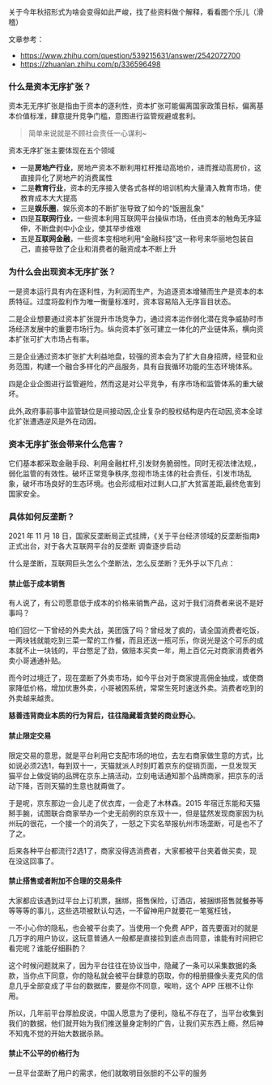 关于今年秋招形式为啥会变得如此严峻，找了些资料做个解释，看看图个乐儿（滑稽）

文章参考：

- https://www.zhihu.com/question/539215631/answer/2542072700
- https://zhuanlan.zhihu.com/p/336596498

### 什么是资本无序扩张？

资本无无序扩张是指由于资本的逐利性，资本扩张可能偏离国家政策目标，偏离基本价值标准，肆意提升竞争门槛，意图进行监管规避或套利。

> 简单来说就是不顾社会责任一心谋利~

资本无序扩张主要体现在五个领域

- 一是**房地产行业**，房地产资本不断利用杠杆推动高地价，进而推动高房价，这直接异化了房地产的消费属性
- 二是**教育行业**，资本的无序接入使各式各样的培训机构大量涌入教育市场，使教育成本大大提高
- 三是**娱乐圈**，娱乐资本的不断扩张导致了如今的“饭圈乱象”
- 四是**互联网行业**，一些资本利用互联网平台操纵市场，任由资本的触角无序延伸，不断盘剥中小企业，使其举步维艰
- 五是**互联网金融**，一些资本变相地利用“金融科技”这一称号来华丽地包装自己，直接导致了企业和消费者的融资成本不断上升

### 为什么会出现资本无序扩张？

一是资本运行具有内在逐利性，为利润而生产，为追逐资本增殖而生产是资本的本质特征。过度将盈利作为唯一衡量标准时，资本容易陷入无序盲目状态。

二是企业想要通过资本扩张提升市场竞争力，通过资本运作弱化潜在竞争威胁时市场经济发展中的重要市场行为。纵向资本扩张可建立一体化的产业链体系，横向资本扩张可扩大市场占有率。

三是企业通过资本扩张扩大利益地盘，较强的资本会为了扩大自身招牌，经营和业务范围，构建一个融合多样化的产品服务，具有自我循环功能的生态环境体系。

四是企业企图进行监管避险，然而这是对公平竞争，有序市场和监管体系的重大破坏。

此外,政府事前事中监管缺位是间接动因,企业复杂的股权结构是内在动因,资本全球化扩张遭遇逆风是外在动因。

### 资本无序扩张会带来什么危害？

它们基本都采取金融手段、利用金融杠杆,引发财务脆弱性。同时无视法律法规,，弱化监管的有效性。破坏正常竞争秩序,忽视市场主体的社会责任，引发市场乱象，破坏市场良好的生态环境。也会形成相对过剩人口,扩大贫富差距,最终危害到国家安全。

### 具体如何反垄断？

2021 年 11 月 18 日，国家反垄断局正式挂牌，《关于平台经济领域的反垄断指南》正式出台，对于各大互联网平台的反垄断 调查逐步启动

什么是垄断，互联网巨头怎么个垄断法，怎么反垄断？无外乎以下几点：

#### 禁止低于成本销售

有人说了，有公司愿意低于成本的价格来销售产品，这对于我们消费者来说不是好事吗？

咱们回忆一下曾经的外卖大战，美团饿了吗？曾经发了疯的，请全国消费者吃饭，一两块钱就能吃到三菜一荤的工作餐，而且还送一瓶可乐，你说光是这个可乐的成本就不止一块钱的，平台憋足了劲，做赔本买卖一年，用上百亿元对商家消费者外卖小哥通通补贴。

而今时过境迁了，现在垄断了外卖市场，如今平台对于商家提高佣金抽成，或使商家降低价格，增加优惠外卖，小哥被困系统，常常生死时速送外卖。消费者吃到的外卖越来越贵。

**慈善违背商业本质的行为背后，往往隐藏着贪婪的商业野心**。

#### 禁止限定交易

限定交易的意思，就是平台利用它支配市场的地位，去左右商家做生意的方式，比如说必须2选1，每到双十一，天猫就派人时刻盯着京东的促销页面，一旦发现天猫平台上做促销的品牌在京东上搞活动，立刻电话通知那个品牌商家，把京东的活动下降，否则天猫的生意也就甭做了。

于是呢，京东那边一会儿走了优衣库，一会走了木林森。2015 年宿迁东能和天猫掰手腕，试图联合商家举办一个史无前例的京东双十一，但是猛然发现商家因为杭州玩的很花，一个接一个的消失了，一怒之下实名举报杭州市场垄断，可是也不了了之。

后来各种平台都流行2选1了，商家没得选消费者，大家都被平台夹着做买卖，现在没这回事了。

#### 禁止搭售或者附加不合理的交易条件

大家都应该遇到过平台上订机票，捆绑，搭售保险，订酒店，被捆绑搭售就餐券等等等等的事儿，这些选项被默认勾选，一不留神用户就要花一笔冤枉钱，

一不小心你的隐私，也会被平台卖了。当使用一个免费 APP，首先要面对的就是几万字的用户协议，这玩意普通人一般都是直接拉到底点击同意，谁能有时间把它看完呢？谁能仔细斟酌？

这个时候问题就来了，因为平台往往在协议当中，隐藏了一条可以采集数据的条款，当你点下同意，你的隐私就会被平台肆意的窃取，你的相册摄像头麦克风的信息几乎全部变成了平台的数据库，要是你不同意，唉哟，这个 APP 压根不让你用。

所以，几年前平台厚脸皮说，中国人愿意为了便利，隐私不存在了，当平台收集到我们的数据，他们就开始为我们推送量身定制的广告，让我们买东西上瘾，然后神不知鬼不觉的开始大数据杀熟。

#### 禁止不公平的价格行为

一旦平台垄断了用户的需求，他们就敢明目张胆的不公平的服务